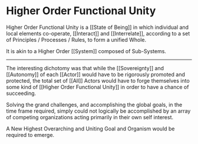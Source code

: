 # Higher Order Functional Unity
Higher Order Functional Unity is a [[State of Being]] in which individual and local elements co-operate, [[Interact]] and [[Interrelate]], according to a set of Principles / Processes / Rules, to form a unified Whole. 

It is akin to a Higher Order [[System]] composed of Sub-Systems. 
___
The interesting dichotomy was that while the [[Sovereignty]] and [[Autonomy]] of each [[Actor]] would have to be rigorously promoted and protected, the total set of [[All]] Actors would have to forge themselves into some kind of [[Higher Order Functional Unity]] in order to have a chance of succeeding. 

Solving the grand challenges, and accomplishing the global goals, in the time frame required, simply could not logically be accomplished by an array of competing organizations acting primarily in their own self interest. 

A New Highest Overarching and Uniting Goal and Organism would be required to emerge. 

